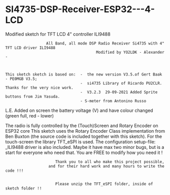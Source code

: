 # SI4735-DSP-Receiver-ESP32---4-LCD
Modified sketch for TFT LCD 4" controller ILI9488

  

                      All Band, all mode DSP Radio Receiver Si4735 with 4" TFT LCD driver ILI9488
                                            Modified by YO2LDK - Alexander -



    This sketch sketch is based on:  -  the new version V3.5.of Gert Baak - PE0MGB V3.5;
                                     -  si4735 Library of Ricardo PU2CLR. Thanks for the very nice work.  
                                     -  V3.2.3  29-09-2021 Added Sprite buttons from Jim Yasuda.
                                     - S-meter from Antonino Russo

  L.E.  Added  on screen the battery voltage (V) and have colour changed  (green full, red - lower)
  
  The radio is fully controlled by the (Touch)Screen and Rotary Encoder on ESP32 core
  This sketch uses the Rotary Encoder Class implementation from Ben Buxton (the source code is included
  together with this sketch).
  For the touch-screen the library TFT_eSPI is used.
  The configuration setup-file: _ILI9488 driver is also included.
  Maybe it have max two minor bugs, but is a start for everyone who need that.
             You are FREE to modify how you need it !
 

                          Thank you to all who make this project possible,
                       and for their hard work and many hours to write the code !!!


                          Please unzip the TFT_eSPI folder, inside of sketch folder !!
